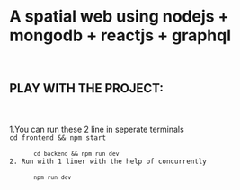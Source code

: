 <h1>A spatial web using nodejs + mongodb + reactjs + graphql</h1></br>
<h2>PLAY WITH THE PROJECT:</h2></br></br>
1.You can run these 2 line in seperate terminals</br>
      <code>cd frontend && npm start</br> 
      <code>cd backend && npm run dev</code>
2. Run with 1 liner with the help of concurrently</br>
      <code>npm run dev</code>
